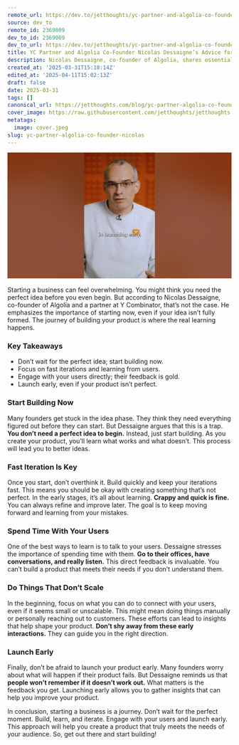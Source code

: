```yaml
---
remote_url: https://dev.to/jetthoughts/yc-partner-and-algolia-co-founder-nicolas-dessaignes-advice-for-founders-starting-out-3b93
source: dev_to
remote_id: 2369009
dev_to_id: 2369009
dev_to_url: https://dev.to/jetthoughts/yc-partner-and-algolia-co-founder-nicolas-dessaignes-advice-for-founders-starting-out-3b93
title: YC Partner and Algolia Co-Founder Nicolas Dessaigne’s Advice for Founders Starting Out
description: Nicolas Dessaigne, co-founder of Algolia, shares essential advice for new founders. Learn why starting now, engaging with users, and launching early are key to success.
created_at: '2025-03-31T15:18:14Z'
edited_at: '2025-04-11T15:02:13Z'
draft: false
date: 2025-03-31
tags: []
canonical_url: https://jetthoughts.com/blog/yc-partner-algolia-co-founder-nicolas/
cover_image: https://raw.githubusercontent.com/jetthoughts/jetthoughts.github.io/master/content/blog/yc-partner-algolia-co-founder-nicolas/cover.jpeg
metatags:
  image: cover.jpeg
slug: yc-partner-algolia-co-founder-nicolas
---
```

[![YC Partner and Algolia Co-Founder Nicolas Dessaigne’s Advice for Founders Starting Out](file_0.jpg)](https://www.youtube.com/watch?v=JkSOIoVHKkI)

Starting a business can feel overwhelming. You might think you need the perfect idea before you even begin. But according to Nicolas Dessaigne, co-founder of Algolia and a partner at Y Combinator, that’s not the case. He emphasizes the importance of starting now, even if your idea isn’t fully formed. The journey of building your product is where the real learning happens.

### Key Takeaways

*   Don’t wait for the perfect idea; start building now.
*   Focus on fast iterations and learning from users.
*   Engage with your users directly; their feedback is gold.
*   Launch early, even if your product isn’t perfect.

### Start Building Now

Many founders get stuck in the idea phase. They think they need everything figured out before they can start. But Dessaigne argues that this is a trap. **You don’t need a perfect idea to begin.** Instead, just start building. As you create your product, you’ll learn what works and what doesn’t. This process will lead you to better ideas.

### Fast Iteration Is Key

Once you start, don’t overthink it. Build quickly and keep your iterations fast. This means you should be okay with creating something that’s not perfect. In the early stages, it’s all about learning. **Crappy and quick is fine.** You can always refine and improve later. The goal is to keep moving forward and learning from your mistakes.

### Spend Time With Your Users

One of the best ways to learn is to talk to your users. Dessaigne stresses the importance of spending time with them. **Go to their offices, have conversations, and really listen.** This direct feedback is invaluable. You can’t build a product that meets their needs if you don’t understand them.

### Do Things That Don’t Scale

In the beginning, focus on what you can do to connect with your users, even if it seems small or unscalable. This might mean doing things manually or personally reaching out to customers. These efforts can lead to insights that help shape your product. **Don’t shy away from these early interactions.** They can guide you in the right direction.

### Launch Early

Finally, don’t be afraid to launch your product early. Many founders worry about what will happen if their product fails. But Dessaigne reminds us that **people won’t remember if it doesn’t work out.** What matters is the feedback you get. Launching early allows you to gather insights that can help you improve your product.

In conclusion, starting a business is a journey. Don’t wait for the perfect moment. Build, learn, and iterate. Engage with your users and launch early. This approach will help you create a product that truly meets the needs of your audience. So, get out there and start building!
